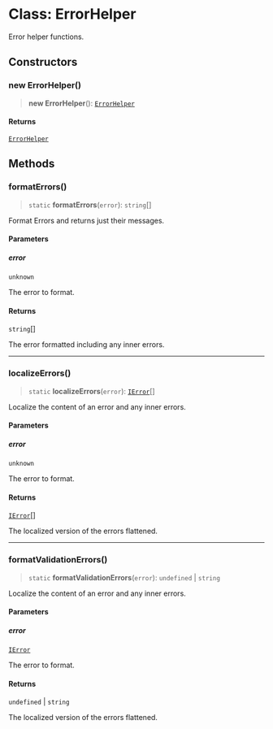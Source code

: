 # Class: ErrorHelper

Error helper functions.

## Constructors

### new ErrorHelper()

> **new ErrorHelper**(): [`ErrorHelper`](ErrorHelper.md)

#### Returns

[`ErrorHelper`](ErrorHelper.md)

## Methods

### formatErrors()

> `static` **formatErrors**(`error`): `string`[]

Format Errors and returns just their messages.

#### Parameters

##### error

`unknown`

The error to format.

#### Returns

`string`[]

The error formatted including any inner errors.

***

### localizeErrors()

> `static` **localizeErrors**(`error`): [`IError`](../interfaces/IError.md)[]

Localize the content of an error and any inner errors.

#### Parameters

##### error

`unknown`

The error to format.

#### Returns

[`IError`](../interfaces/IError.md)[]

The localized version of the errors flattened.

***

### formatValidationErrors()

> `static` **formatValidationErrors**(`error`): `undefined` \| `string`

Localize the content of an error and any inner errors.

#### Parameters

##### error

[`IError`](../interfaces/IError.md)

The error to format.

#### Returns

`undefined` \| `string`

The localized version of the errors flattened.
